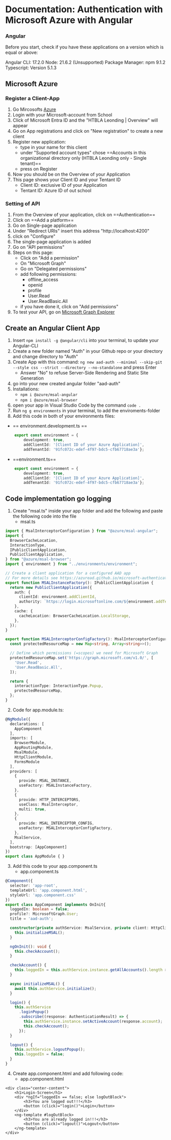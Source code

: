 # Documentation: Authentication with Microsoft Azure with Angular

### Angular
Before you start, check if you have these applications on a version which is equal or above:

Angular CLI: 17.2.0
Node: 21.6.2 (Unsupported)
Package Manager: npm 9.1.2
Typescript: Version 5.1.3


## Microsoft Azure

### Register a Client-App

1. Go Mircosofts [Azure](https://portal.azure.com/#home)
2. Login with your Microsoft-account from School
3. Click of Microsoft Entra ID and the "HTBLA Leonding | Overview" will appear
4. Go on App registrations and click on "New registration" to create a new client
5. Register new application: 
   * type in your name for this client
   * under "Supported account types" chose ==Accounts in this organizational directory only (HTBLA Leonding only - Single tenant)==
   * press on Register
6. Now you should be on the Overview of your Application
7. This page shows your Client ID and your Tentant ID
   * Client ID: exclusive ID of your Application
   * Tentant ID: Azure ID of out school

### Setting of API
1. From the Overview of your application, click on ==Authentication==
2. Click on ==Add a platform==
3. Go on Single-page application 
4. Under "Redirect URIs" insert this address "http://localhost:4200"
5. click on "Configure"
6. The single-page application is added
7. Go on "API permissions"
8. Steps on this page:
   * Click on "Add a permission"
   * On "Microsoft Graph"
   * Go on "Delegated permissions"
   * add following permissions:
     + offline_access
     + openid
     + profile
     + User.Read
     + User.ReadBasic.All 
   * if you have done it, click on "Add permissions"
9.  To test your API, go on [Microsoft Graph Explorer]("https://developer.microsoft.com/en-us/graph/graph-explorer")

## Create an Angular Client App
1. Insert `npm install -g @angular/cli` into your terminal, to update your Angular-CLI
2. Create a new folder named "Auth" in your Github repo or your directory and change directory to "Auth"
3. Create App with this command: `ng new aad-auth --minimal --skip-git --style css --strict --directory --no-standalone` and press Enter
   * Answer "No" to refuse Server-Side Rendering and Static Site Generation
4. go into your new created angular folder "aad-auth"
5. Installations:
   *  `npm i @azure/msal-angular`
   *  `npm i @azure/msal-browser`
6. open your app in Visual Studio Code by the command `code .`
7. Run `ng g environments` in your terminal, to add the enviroments-folder
8. Add this code in both of your environments files: 
* == environment.development.ts == 
``` typescript 
    export const environment = {
        development: true,
        addClientId: '[Client ID of your Azure Application]',
        addTenantId: '91fc072c-edef-4f97-bdc5-cfb67718ae3a'};
```

* ==environment.ts==
``` typescript 
    export const environment = {
        development: true,
        addClientId: '[Client ID of your Azure Application]',
        addTenantId: '91fc072c-edef-4f97-bdc5-cfb67718ae3a'};
```

## Code implementation go logging

1. Create "msal.ts" inside your app folder and add the following and paste the following code into the file
   * msal.ts
``` typescript
import { MsalInterceptorConfiguration } from "@azure/msal-angular";
import {
  BrowserCacheLocation,
  InteractionType,
  IPublicClientApplication,
  PublicClientApplication,
} from "@azure/msal-browser";
import { environment } from "../environments/environment";

// Create a client application for a configured AAD app
// For more details see https://azuread.github.io/microsoft-authentication-library-for-js/ref/classes/_azure_msal_browser.publicclientapplication.html
export function MSALInstanceFactory(): IPublicClientApplication {
  return new PublicClientApplication({
    auth: {
      clientId: environment.addClientId,
      authority: `https://login.microsoftonline.com/${environment.addTenantId}`,
    },
    cache: {
      cacheLocation: BrowserCacheLocation.LocalStorage,
    },
  });
}

export function MSALInterceptorConfigFactory(): MsalInterceptorConfiguration {
  const protectedResourceMap = new Map<string, Array<string>>();

  // Define which permissions (=scopes) we need for Microsoft Graph
  protectedResourceMap.set('https://graph.microsoft.com/v1.0/', [
    'User.Read',
    'User.ReadBasic.All',
  ]);

  return {
    interactionType: InteractionType.Popup,
    protectedResourceMap,
  };
}
```
2. Code for app.module.ts:
``` typescript
@NgModule({
  declarations: [
    AppComponent
  ],
  imports: [
    BrowserModule,
    AppRoutingModule,
    MsalModule,
    HttpClientModule,
    FormsModule
  ],
  providers: [
    {
      provide: MSAL_INSTANCE,
      useFactory: MSALInstanceFactory,
    },
    {
      provide: HTTP_INTERCEPTORS,
      useClass: MsalInterceptor,
      multi: true,
    },
    {
      provide: MSAL_INTERCEPTOR_CONFIG,
      useFactory: MSALInterceptorConfigFactory,
    },
    MsalService,
  ],
  bootstrap: [AppComponent]
})
export class AppModule { }
``` 
3. Add this code to your app.component.ts
   * app.component.ts
```typescript
@Component({
  selector: 'app-root',
  templateUrl: 'app.component.html',
  styleUrl: 'app.component.css'
})
export class AppComponent implements OnInit{
  loggedIn: boolean = false;
  profile?: MicrosoftGraph.User;
  title = 'aad-auth';

  constructor(private authService: MsalService, private client: HttpClient) {
    this.initializeMSAL();
  }

  ngOnInit(): void {
    this.checkAccount();
  }

  checkAccount() {
    this.loggedIn = this.authService.instance.getAllAccounts().length > 0;
  }

  async initializeMSAL() {
    await this.authService.initialize();
  }

  login() {
    this.authService
      .loginPopup()
      .subscribe((response: AuthenticationResult) => {
        this.authService.instance.setActiveAccount(response.account);
        this.checkAccount();
      });
  }

  logout() {
    this.authService.logoutPopup();
    this.loggedIn = false;
  }
}
```  
4. Create app.component.html and add following code:
   * app.component.html
```
<div class="center-content">
    <h1>Login-Screen</h1>
    <div *ngIf="loggedIn == false; else logOutBlock">
        <h3>You are logged out!!!</h3>
        <button (click)="login()">Login</button>
    </div>
    <ng-template #logOutBlock>
        <h3>You are already logged in!!!</h3>
        <button (click)="logout()">Logout</button>
    </ng-template>
</div>
```


